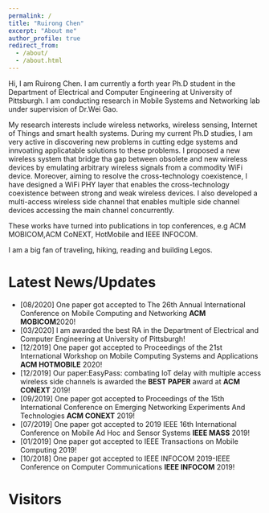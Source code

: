 ```yaml
---
permalink: /
title: "Ruirong Chen"
excerpt: "About me"
author_profile: true
redirect_from: 
  - /about/
  - /about.html
---
```


Hi, I am Ruirong Chen. I am currently a forth year Ph.D student in the Department of Electrical and Computer Engineering at University of Pittsburgh. I am conducting research in 
Mobile Systems and Networking lab under supervision of Dr.Wei Gao.

My research interests include wireless networks, wireless sensing, Internet of Things and smart health systems. During my current Ph.D studies, I am very active in discovering new problems in cutting edge systems and innvoating applicatable solutions to these problems.  I proposed a new wireless system that bridge tha gap between obsolete and new wireless devices by emulating arbitrary wireless signals from a commodity WiFi device. Moreover, aiming to resolve the cross-technology coexistence, I have designed a WiFi PHY layer that  enables the cross-technology coexistence between strong and weak wireless devices. I also developed a multi-access wireless side channel that enables multiple side channel devices accessing the main channel concurrently.

These works have turned into publications in top conferences, e.g ACM MOBICOM,ACM CoNEXT, HotMobile and IEEE INFOCOM.

I am a big fan of traveling, hiking, reading and building Legos. 


Latest News/Updates
======
* [08/2020] One paper got accepted to The 26th Annual International Conference on Mobile Computing and Networking <b>ACM MOBICOM</b>2020!
* [03/2020] I am awarded the best RA in the Department of Electrical and Computer Engineering at University of Pittsburgh!
* [12/2019] One paper got accepted to Proceedings of the 21st International Workshop on Mobile Computing Systems and Applications <b>ACM HOTMOBILE</b> 2020!
* [12/2019] Our paper:EasyPass: combating IoT delay with multiple access wireless side channels is awarded the <b> BEST PAPER</b> award at <b>ACM CONEXT</b> 2019!
* [09/2019] One paper got accepted to Proceedings of the 15th International Conference on Emerging Networking Experiments And Technologies <b>ACM CONEXT</b> 2019!
* [07/2019] One paper got accepted to 2019 IEEE 16th International Conference on Mobile Ad Hoc and Sensor Systems <b>IEEE MASS</b> 2019!
* [01/2019] One paper got accepted to IEEE Transactions on Mobile Computing 2019!
* [10/2018] One paper got accepted to IEEE INFOCOM 2019-IEEE Conference on Computer Communications <b>IEEE INFOCOM</b> 2019!

Visitors
======
<script type="text/javascript" id="clustrmaps" src="//clustrmaps.com/map_v2.js?d=N40a5EuoU0_aD0slAOOtsVLFLf1U4_uXFfshk3Ur-C4&cl=ffffff&w=a"></script>

